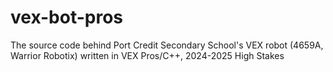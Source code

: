 # vex-bot-pros

The source code behind Port Credit Secondary School's VEX robot (4659A, Warrior Robotix) written in VEX Pros/C++, 2024-2025 High Stakes
